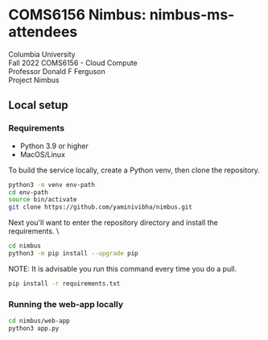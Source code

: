 # COMS6156 Nimbus: nimbus-ms-attendees
Columbia University \
Fall 2022 COMS6156 - Cloud Compute \
Professor Donald F Ferguson \
Project Nimbus

## Local setup

### Requirements
* Python 3.9 or higher
* MacOS/Linux

To build the service locally, create a Python venv, then clone the repository.

```sh
python3 -m venv env-path
cd env-path
source bin/activate
git clone https://github.com/yaminivibha/nimbus.git
```

Next you'll want to enter the repository directory and install the requirements. \

```sh
cd nimbus
python3 -m pip install --upgrade pip
```

NOTE: It is advisable you run this command every time you do a pull.
```sh
pip install -r requirements.txt
```
### Running the web-app locally
```sh
cd nimbus/web-app
python3 app.py
```